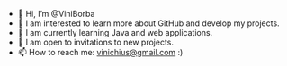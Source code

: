 - 👋 Hi, I’m @ViniBorba
- 👀 I am interested to learn more about GitHub and develop my projects.
- 🌱 I am currently learning Java and web applications.
- 💞️ I am open to invitations to new projects.
- 📫 How to reach me: vinichius@gmail.com
:)
